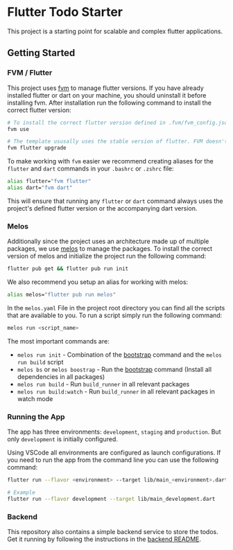 # Flutter Todo Starter

This project is a starting point for scalable and complex flutter applications.

## Getting Started

### FVM / Flutter

This project uses [fvm](https://fvm.app/) to manage flutter versions. If you have already installed flutter or dart on your machine, you should uninstall it before installing fvm. After installation run the following command to install the correct flutter version:

```bash
# To install the correct flutter version defined in .fvm/fvm_config.json
fvm use

# The template ususally uses the stable version of flutter. FVM doesn't care if your stable version is up to date. To make sure you have the latest stable version run the following command:
fvm flutter upgrade
```

To make working with `fvm` easier we recommend creating aliases for the `flutter` and `dart` commands in your `.bashrc` or `.zshrc` file:

```bash
alias flutter="fvm flutter"
alias dart="fvm dart"
```

This will ensure that running any `flutter` or `dart` command always uses the project's defined flutter version or the accompanying dart version.

### Melos

Additionally since the project uses an architecture made up of multiple packages, we use [melos](https://melos.invertase.dev/~melos-latest) to manage the packages. To install the correct version of melos and initialize the project run the following command:

```bash
flutter pub get && flutter pub run init
```

We also recommend you setup an alias for working with melos:

```bash
alias melos="flutter pub run melos"
```

In the `melos.yaml` File in the project root directory you can find all the scripts that are available to you. To run a script simply run the following command:

```bash
melos run <script_name>
```

The most important commands are:

* `melos run init` - Combination of the [bootstrap](https://melos.invertase.dev/~melos-latest/commands/bootstrap) command and the `melos run build` script
* `melos bs` or `melos boostrap` - Run the [bootstrap](https://melos.invertase.dev/~melos-latest/commands/bootstrap) command (Install all dependencies in all packages)
* `melos run build` - Run `build_runner` in all relevant packages
* `melos run build:watch` - Run `build_runner` in all relevant packages in watch mode

### Running the App

The app has three environments: `development`, `staging` and `production`. But only
`development` is initially configured.

Using VSCode all environments are configured as launch configurations. If you need to run the app from the command line you can use the following command:

```bash
flutter run --flavor <environment> --target lib/main_<environment>.dart

# Example
flutter run --flavor development --target lib/main_development.dart
```

### Backend

This repository also contains a simple backend service to store the todos. Get it running by following the instructions in the [backend README](./backend/README.md).
